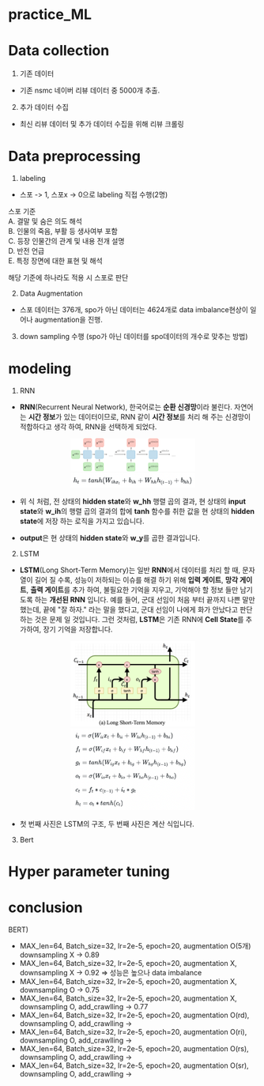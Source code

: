 # practice_ML

# Data collection
1) 기존 데이터<br>
- 기존 nsmc 네이버 리뷰 데이터 중 5000개 추출.

2) 추가 데이터 수집<br>
- 최신 리뷰 데이터 및 추가 데이터 수집을 위해 리뷰 크롤링

# Data preprocessing
1) labeling
- 스포 -> 1, 스포x -> 0으로 labeling 직접 수행(2명)

스포 기준<br>
A. 결말 및 숨은 의도 해석<br>
B. 인물의 죽음, 부활 등 생사여부 포함<br>
C. 등장 인물간의 관계 및 내용 전개 설명<br>
D. 반전 언급<br>
E. 특정 장면에 대한 표현 및 해석<br>

해당 기준에 하나라도 적용 시 스포로 판단

2) Data Augmentation
- 스포 데이터는 376개, spo가 아닌 데이터는 4624개로 data imbalance현상이 일어나 augmentation을 진행.



3) down sampling 수행 (spo가 아닌 데이터를 spo데이터의 개수로 맞추는 방법)

# modeling
1) RNN
- **RNN**(Recurrent Neural Network), 한국어로는 **순환 신경망**이라 불린다. 자연어는 **시간 정보**가 있는 데이터이므로, RNN 같이 **시간 정보**를 처리 해 주는 신경망이 적합하다고 생각 하여, RNN을 선택하게 되었다.

<p align="center">
    <img src="./image/rnn-1.png" width="50%"/>
    <img src="./image/rnn-2.png" width="50%"/>
</p>

- 위 식 처럼, 전 상태의 **hidden state**와 **w_hh** 행렬 곱의 결과, 현 상태의 **input state**와 **w_ih**의 행렬 곱의 결과의 합에 **tanh** 함수를 취한 값을 현 상태의 **hidden state**에 저장 하는 로직을 가지고 있습니다.

- **output**은 현 상태의 **hidden state**와 **w_y**를 곱한 결과입니다.

2) LSTM
- **LSTM**(Long Short-Term Memory)는 일반 **RNN**에서 데이터를 처리 할 때, 문자열이 길어 질 수록, 성능이 저하되는 이슈를 해결 하기 위해 **입력 게이트**, **망각 게이트**, **출력 게이트**를 추가 하여, 불필요한 기억을 지우고, 기억해야 할 정보 들만 남기도록 하는 **개선된 RNN** 입니다. 예를 들어, 군대 선임이 처음 부터 끝까지 나쁜 말만 했는데, 끝에 "잘 하자." 라는 말을 했다고, 군대 선임이 나에게 화가 안났다고 판단하는 것은 문제 일 것입니다. 그런 것처럼, **LSTM**은 기존 RNN에 **Cell State**를 추가하여, 장기 기억을 저장합니다.

<p align="center">
    <img src="./image/lstm-1.png" width="50%"/>
    <img src="./image/lstm-2.png" width="50%"/>
</p>

- 첫 번째 사진은 LSTM의 구조, 두 번째 사진은 계산 식입니다.

3) Bert


# Hyper parameter tuning

# conclusion

BERT)
- MAX_len=64, Batch_size=32, lr=2e-5, epoch=20, augmentation O(5개) downsampling X -> 0.89
- MAX_len=64, Batch_size=32, lr=2e-5, epoch=20, augmentation X, downsampling X -> 0.92 => 성능은 높으나 data imbalance
- MAX_len=64, Batch_size=32, lr=2e-5, epoch=20, augmentation X, downsampling O -> 0.75
- MAX_len=64, Batch_size=32, lr=2e-5, epoch=20, augmentation X, downsampling O, add_crawlling -> 0.77
- MAX_len=64, Batch_size=32, lr=2e-5, epoch=20, augmentation O(rd), downsampling O, add_crawlling ->
- MAX_len=64, Batch_size=32, lr=2e-5, epoch=20, augmentation O(ri), downsampling O, add_crawlling ->
- MAX_len=64, Batch_size=32, lr=2e-5, epoch=20, augmentation O(rs), downsampling O, add_crawlling ->
- MAX_len=64, Batch_size=32, lr=2e-5, epoch=20, augmentation O(sr), downsampling O, add_crawlling ->

